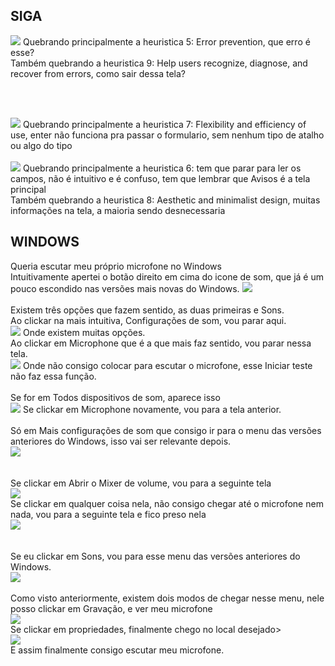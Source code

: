 ## SIGA


<img src="/ihc/images/siga.png">
Quebrando principalmente a heuristica 5: Error prevention, que erro é esse?<br>
Também quebrando a heuristica 9: Help users recognize, diagnose, and recover from errors, como sair dessa tela?

<br><br>

<img src="/ihc/images/siga2.png">
Quebrando principalmente a heuristica 7: Flexibility and efficiency of use, enter não funciona pra passar o formulario, sem nenhum tipo de atalho ou algo do tipo
<br><br>

<img src="/ihc/images/siga3.png">
Quebrando principalmente a heuristica 6: tem que parar para ler os campos, não é intuitivo e é confuso, tem que lembrar que Avisos é a tela principal
<br>
Também quebrando a heuristica 8: Aesthetic and minimalist design, muitas informações na tela, a maioria sendo desnecessaria


## WINDOWS

Queria escutar meu próprio microfone no Windows<br>
Intuitivamente apertei o botão direito em cima do icone de som, que já é um pouco escondido nas versões mais novas do Windows.
<img src="/ihc/images/windows/01.png">
<br><br>
Existem três opções que fazem sentido, as duas primeiras e Sons.<br>
Ao clickar na mais intuitiva, Configurações de som, vou parar aqui.  
<img src="/ihc/images/windows/02.png">
Onde existem muitas opções.<br>
Ao clickar em Microphone que é a que mais faz sentido, vou parar nessa tela.<br>
<img src="/ihc/images/windows/03.png">
Onde não consigo colocar para escutar o microfone, esse Iniciar teste não faz essa função.<br>
<br>
Se for em Todos dispositivos de som, aparece isso<br>
<img src="/ihc/images/windows/04.png">
Se clickar em Microphone novamente, vou para a tela anterior.<br>
<br>
Só em Mais configurações de som que consigo ir para o menu das versões anteriores do Windows, isso vai ser relevante depois.<br>
<img src="/ihc/images/windows/05.png">
<br><br><br>
Se clickar em Abrir o Mixer de volume, vou para a seguinte tela<br>
<img src="/ihc/images/windows/06.png"><br>
Se clickar em qualquer coisa nela, não consigo chegar até o microfone nem nada, vou para a seguinte tela e fico preso nela<br>
<img src="/ihc/images/windows/08.png"><br>
<br><br>
Se eu clickar em Sons, vou para esse menu das versões anteriores do Windows.<br>
<img src="/ihc/images/windows/07.png">
<br><br>
Como visto anteriormente, existem dois modos de chegar nesse menu, nele posso clickar em Gravação, e ver meu microfone<br>
<img src="/ihc/images/windows/09.png"><br>
Se clickar em propriedades, finalmente chego no local desejado><br>
<img src="/ihc/images/windows/10.png"><br>
E assim finalmente consigo escutar meu microfone.
